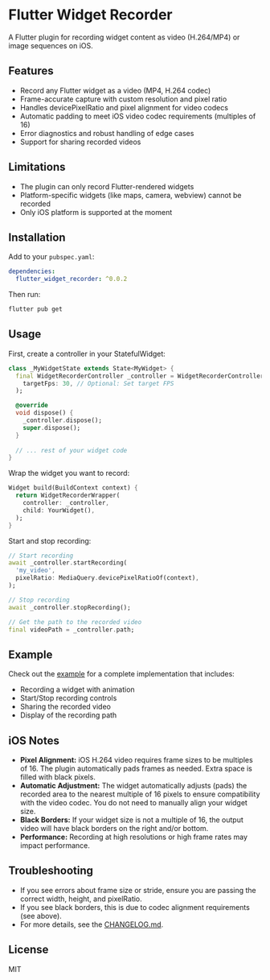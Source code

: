 # Flutter Widget Recorder

A Flutter plugin for recording widget content as video (H.264/MP4) or image sequences on iOS.

## Features

- Record any Flutter widget as a video (MP4, H.264 codec)
- Frame-accurate capture with custom resolution and pixel ratio
- Handles devicePixelRatio and pixel alignment for video codecs
- Automatic padding to meet iOS video codec requirements (multiples of 16)
- Error diagnostics and robust handling of edge cases
- Support for sharing recorded videos

## Limitations

- The plugin can only record Flutter-rendered widgets
- Platform-specific widgets (like maps, camera, webview) cannot be recorded
- Only iOS platform is supported at the moment

## Installation

Add to your `pubspec.yaml`:

```yaml
dependencies:
  flutter_widget_recorder: ^0.0.2
```

Then run:

```bash
flutter pub get
```

## Usage

First, create a controller in your StatefulWidget:

```dart
class _MyWidgetState extends State<MyWidget> {
  final WidgetRecorderController _controller = WidgetRecorderController(
    targetFps: 30, // Optional: Set target FPS
  );

  @override
  void dispose() {
    _controller.dispose();
    super.dispose();
  }
  
  // ... rest of your widget code
}
```

Wrap the widget you want to record:

```dart
Widget build(BuildContext context) {
  return WidgetRecorderWrapper(
    controller: _controller,
    child: YourWidget(),
  );
}
```

Start and stop recording:

```dart
// Start recording
await _controller.startRecording(
  'my_video',
  pixelRatio: MediaQuery.devicePixelRatioOf(context),
);

// Stop recording
await _controller.stopRecording();

// Get the path to the recorded video
final videoPath = _controller.path;
```

## Example

Check out the [example](example/lib/main.dart) for a complete implementation that includes:

- Recording a widget with animation
- Start/Stop recording controls
- Sharing the recorded video
- Display of the recording path

## iOS Notes

- **Pixel Alignment:** iOS H.264 video requires frame sizes to be multiples of 16. The plugin automatically pads frames as needed. Extra space is filled with black pixels.
- **Automatic Adjustment:** The widget automatically adjusts (pads) the recorded area to the nearest multiple of 16 pixels to ensure compatibility with the video codec. You do not need to manually align your widget size.
- **Black Borders:** If your widget size is not a multiple of 16, the output video will have black borders on the right and/or bottom.
- **Performance:** Recording at high resolutions or high frame rates may impact performance.

## Troubleshooting

- If you see errors about frame size or stride, ensure you are passing the correct width, height, and pixelRatio.
- If you see black borders, this is due to codec alignment requirements (see above).
- For more details, see the [CHANGELOG.md](CHANGELOG.md).

## License

MIT
